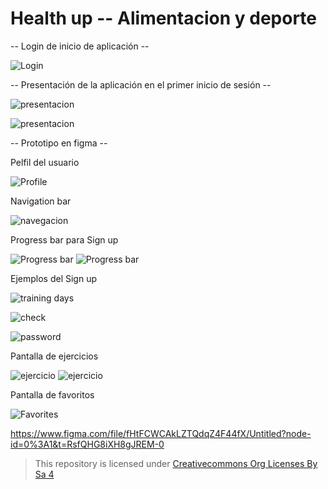 # Health up -- Alimentacion y deporte
    
-- Login de inicio de aplicación --

![Login](img/login.png)

-- Presentación de la aplicación en el primer inicio de sesión --

![presentacion](img/presentacion1.png)

![presentacion](img/presentacion2.png)

-- Prototipo en figma --

Pelfil del usuario

![Profile](img/profile.png)

Navigation bar

![navegacion](img/navegacion.png)

Progress bar para Sign up

![Progress bar](img/progress1.png)      ![Progress bar](img/progress2.png)

Ejemplos del Sign up

![training days](img/capable.png)


![check](img/check.png)


![password](img/password.png)


Pantalla de ejercicios

![ejercicio](img/ejercicios1.png)       ![ejercicio](img/ejercicios2.png)


Pantalla de favoritos

![Favorites](img/favoritos.png)


https://www.figma.com/file/fHtFCWCAkLZTQdqZ4F44fX/Untitled?node-id=0%3A1&t=RsfQHG8iXH8gJREM-0


>This repository is licensed under
>[Creativecommons Org Licenses By Sa 4](http://creativecommons.org/licenses/by-sa/4.0/)